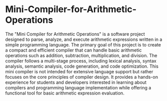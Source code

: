 # Mini-Compiler-for-Arithmetic-Operations
The "Mini Compiler for Arithmetic Operations" is a software project designed to parse, 
analyze, and execute arithmetic expressions written in a simple programming language. The 
primary goal of this project is to create a compact and efficient compiler that can handle basic 
arithmetic operations such as addition, subtraction, multiplication, and division.
The compiler follows a multi-stage process, including lexical analysis, syntax analysis, 
semantic analysis, code generation, and code optimization. 
This mini compiler is not intended for extensive language support but rather focuses on the 
core principles of compiler design. It provides a hands-on experience for students and 
developers interested in learning about compilers and programming language implementation 
while offering a functional tool for basic arithmetic expression evaluation.
